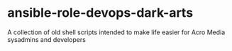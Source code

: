 # ansible-role-devops-dark-arts
A collection of old shell scripts intended to make life easier for Acro Media sysadmins and developers
